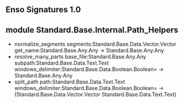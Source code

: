 ## Enso Signatures 1.0
## module Standard.Base.Internal.Path_Helpers
- normalize_segments segments:Standard.Base.Data.Vector.Vector get_name:Standard.Base.Any.Any -> Standard.Base.Any.Any
- resolve_many_parts base_file:Standard.Base.Any.Any subpath:Standard.Base.Data.Text.Text windows_delimiter:Standard.Base.Data.Boolean.Boolean= -> Standard.Base.Any.Any
- split_path path:Standard.Base.Data.Text.Text windows_delimiter:Standard.Base.Data.Boolean.Boolean= -> (Standard.Base.Data.Vector.Vector Standard.Base.Data.Text.Text)
